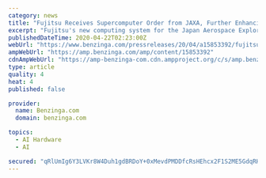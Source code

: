 ```yaml
---
category: news
title: "Fujitsu Receives Supercomputer Order from JAXA, Further Enhancing Global Competitiveness in Aerospace Research"
excerpt: "Fujitsu's new computing system for the Japan Aerospace Exploration Agency's will consist of Fujitsu Supercomputer PRIMEHPC FX1000 with 19.4 petaflops (approximately"
publishedDateTime: 2020-04-22T02:23:00Z
webUrl: "https://www.benzinga.com/pressreleases/20/04/a15853392/fujitsu-receives-supercomputer-order-from-jaxa-further-enhancing-global-competitiveness-in-aerospa"
ampWebUrl: "https://amp.benzinga.com/amp/content/15853392"
cdnAmpWebUrl: "https://amp-benzinga-com.cdn.ampproject.org/c/s/amp.benzinga.com/amp/content/15853392"
type: article
quality: 4
heat: 4
published: false

provider:
  name: Benzinga.com
  domain: benzinga.com

topics:
  - AI Hardware
  - AI

secured: "qRlUmIg6Y3LVKr8W4Duh1gdBRDoY+0xMevdPMDDfcRsHEhcx2F1S2ME5GdqRHC1ryFN19UQC1gfqCibJUjQnt3eMvGau2BeAvR/5SD+K+ELVguTTm/k8bKfjmOXHcTxscHzeeWd3Ycee4WcGc19Zdxd0zRJ6OmbNY/YpRPbsCpeXdVvDkoropDAsusHvpqZ/rYlgF8Z2AOtGu55MPgr9PjofQCy5wiNvQn50RKlKB8ugK3yuZ5pFiHdfaTknn1DpTtoOmybzMzArznMI8aHjLCtiRqVPY2rkO/GQTMZ6NzJHAWJbvvLZz7Q0PVNUw3PN;v68h531Lbl6v9QdZI+JybA=="
---
```


